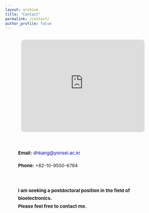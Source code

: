 ```yaml
---
layout: archive
title: "Contact"
permalink: /contact/
author_profile: false
---
```


<style>
.contact-container {
  display: flex;
  align-items: flex-start;
  justify-content: center;
  flex-wrap: wrap;
  gap: 40px;
  margin-top: 30px;
}
.contact-map iframe {
  border: 0;
  border-radius: 10px;
  width: 400px;
  height: 300px;
}
.contact-info {
  max-width: 420px;
  font-size: 15px;
  line-height: 1.7;
}
.contact-info a {
  color: #1a0dab;
  text-decoration: none;
}
.contact-info a:hover {
  text-decoration: underline;
}
</style>

<div class="contact-container">
  <!-- 지도 -->
  <div class="contact-map">
    <iframe
      src="https://www.google.com/maps/embed?pb=!1m18!1m12!1m3!1d3162.253510258865!2d127.0255073758593!3d37.29351137209373!2m3!1f0!2f0!3f0!3m2!1i1024!2i768!4f13.1!3m3!1m2!1s0x357b4bb73acb0e2b%3A0x16cbeae72f2dcb60!2z7ISc6rCV64Ko64yA7ZWZ6rWQIOyEnOyauO2YuO2ZlOyaqeyXrQ!5e0!3m2!1sko!2skr!4v1730208500000!5m2!1sko!2skr"
      allowfullscreen=""
      loading="lazy">
    </iframe>
  </div>

  <!-- 연락처 -->
  <div class="contact-info">
    <p><strong>Email:</strong> <a href="mailto:dhkang@yonsei.ac.kr">dhkang@yonsei.ac.kr</a></p>
    <p><strong>Phone:</strong> +82-10-9550-6784</p>
    <br>
    <p><strong>I am seeking a postdoctoral position in the field of bioelectronics.<br>
    Please feel free to contact me.</strong></p>
  </div>
</div>
